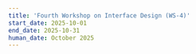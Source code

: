 ```yaml
---
title: 'Fourth Workshop on Interface Design (WS-4)'
start_date: 2025-10-01
end_date: 2025-10-31
human_date: October 2025
---
```

